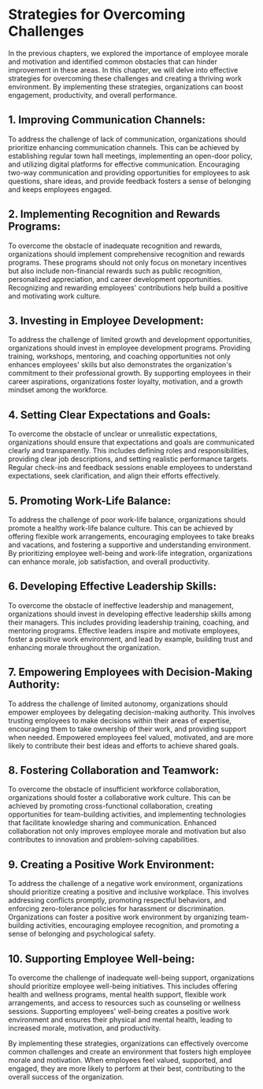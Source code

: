 # Strategies for Overcoming Challenges

In the previous chapters, we explored the importance of employee morale and motivation and identified common obstacles that can hinder improvement in these areas. In this chapter, we will delve into effective strategies for overcoming these challenges and creating a thriving work environment. By implementing these strategies, organizations can boost engagement, productivity, and overall performance.

## 1\. **Improving Communication Channels**:

To address the challenge of lack of communication, organizations should prioritize enhancing communication channels. This can be achieved by establishing regular town hall meetings, implementing an open-door policy, and utilizing digital platforms for effective communication. Encouraging two-way communication and providing opportunities for employees to ask questions, share ideas, and provide feedback fosters a sense of belonging and keeps employees engaged.

## 2\. **Implementing Recognition and Rewards Programs**:

To overcome the obstacle of inadequate recognition and rewards, organizations should implement comprehensive recognition and rewards programs. These programs should not only focus on monetary incentives but also include non-financial rewards such as public recognition, personalized appreciation, and career development opportunities. Recognizing and rewarding employees' contributions help build a positive and motivating work culture.

## 3\. **Investing in Employee Development**:

To address the challenge of limited growth and development opportunities, organizations should invest in employee development programs. Providing training, workshops, mentoring, and coaching opportunities not only enhances employees' skills but also demonstrates the organization's commitment to their professional growth. By supporting employees in their career aspirations, organizations foster loyalty, motivation, and a growth mindset among the workforce.

## 4\. **Setting Clear Expectations and Goals**:

To overcome the obstacle of unclear or unrealistic expectations, organizations should ensure that expectations and goals are communicated clearly and transparently. This includes defining roles and responsibilities, providing clear job descriptions, and setting realistic performance targets. Regular check-ins and feedback sessions enable employees to understand expectations, seek clarification, and align their efforts effectively.

## 5\. **Promoting Work-Life Balance**:

To address the challenge of poor work-life balance, organizations should promote a healthy work-life balance culture. This can be achieved by offering flexible work arrangements, encouraging employees to take breaks and vacations, and fostering a supportive and understanding environment. By prioritizing employee well-being and work-life integration, organizations can enhance morale, job satisfaction, and overall productivity.

## 6\. **Developing Effective Leadership Skills**:

To overcome the obstacle of ineffective leadership and management, organizations should invest in developing effective leadership skills among their managers. This includes providing leadership training, coaching, and mentoring programs. Effective leaders inspire and motivate employees, foster a positive work environment, and lead by example, building trust and enhancing morale throughout the organization.

## 7\. **Empowering Employees with Decision-Making Authority**:

To address the challenge of limited autonomy, organizations should empower employees by delegating decision-making authority. This involves trusting employees to make decisions within their areas of expertise, encouraging them to take ownership of their work, and providing support when needed. Empowered employees feel valued, motivated, and are more likely to contribute their best ideas and efforts to achieve shared goals.

## 8\. **Fostering Collaboration and Teamwork**:

To overcome the obstacle of insufficient workforce collaboration, organizations should foster a collaborative work culture. This can be achieved by promoting cross-functional collaboration, creating opportunities for team-building activities, and implementing technologies that facilitate knowledge sharing and communication. Enhanced collaboration not only improves employee morale and motivation but also contributes to innovation and problem-solving capabilities.

## 9\. **Creating a Positive Work Environment**:

To address the challenge of a negative work environment, organizations should prioritize creating a positive and inclusive workplace. This involves addressing conflicts promptly, promoting respectful behaviors, and enforcing zero-tolerance policies for harassment or discrimination. Organizations can foster a positive work environment by organizing team-building activities, encouraging employee recognition, and promoting a sense of belonging and psychological safety.

## 10\. **Supporting Employee Well-being**:

To overcome the challenge of inadequate well-being support, organizations should prioritize employee well-being initiatives. This includes offering health and wellness programs, mental health support, flexible work arrangements, and access to resources such as counseling or wellness sessions. Supporting employees' well-being creates a positive work environment and ensures their physical and mental health, leading to increased morale, motivation, and productivity.

By implementing these strategies, organizations can effectively overcome common challenges and create an environment that fosters high employee morale and motivation. When employees feel valued, supported, and engaged, they are more likely to perform at their best, contributing to the overall success of the organization.
